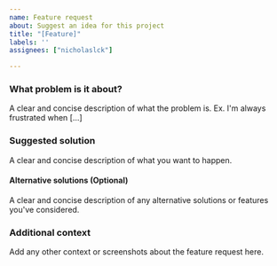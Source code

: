 ```yaml
---
name: Feature request
about: Suggest an idea for this project
title: "[Feature]"
labels: ''
assignees: ["nicholaslck"]

---
```


### What problem is it about?
A clear and concise description of what the problem is. Ex. I'm always frustrated when [...]

### Suggested solution
A clear and concise description of what you want to happen.

#### Alternative solutions (Optional)
A clear and concise description of any alternative solutions or features you've considered.

### Additional context
Add any other context or screenshots about the feature request here.
